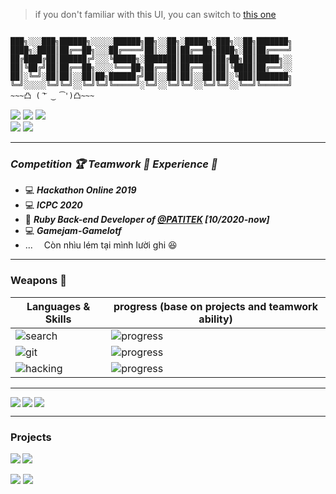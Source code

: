 > if you don't familiar with this UI, you can switch to [this one](https://gist.github.com/shanenoi/217fa6a56403558b9b45716aea23173c)

```

███╗░░░███╗██████╗░░░░░██████╗██╗░░██╗░█████╗░███╗░░██╗███████╗
████╗░████║██╔══██╗░░░██╔════╝██║░░██║██╔══██╗████╗░██║██╔════╝
██╔████╔██║██████╔╝░░░╚█████╗░███████║███████║██╔██╗██║█████╗░░
██║╚██╔╝██║██╔══██╗░░░░╚═══██╗██╔══██║██╔══██║██║╚████║██╔══╝░░
██║░╚═╝░██║██║░░██║██╗██████╔╝██║░░██║██║░░██║██║░╚███║███████╗
╚═╝░░░░░╚═╝╚═╝░░╚═╝╚═╝╚═════╝░╚═╝░░╚═╝╚═╝░░╚═╝╚═╝░░╚══╝╚══════╝
~~~凸 ( ͠' ‿ ͡')凸~~~
```

<a href="mailto:shanenoi@gmail.com"><img src="https://img.shields.io/badge/-shanenoi.org%40gmail.com-informational?style=social&logo=gmail"></a>
<a href="https://www.messenger.com/t/shanenoi.nguyen"><img src="https://img.shields.io/badge/-shanenoi.nguyen-informational?style=social&logo=messenger"></a>
<a href="https://join.skype.com/invite/WoxDPsaFHFSW"><img src="https://img.shields.io/badge/-Danh Nguyễn-informational?style=social&logo=skype"></a><br>
<img src="https://img.shields.io/badge/Phone-0846425782-informational?style=social">
<a href="https://linkedin.com/in/danh-nguy%E1%BB%85n-shanenoi3264/"><img src="https://img.shields.io/badge/-Danh Nguyễn-informational?style=social&logo=linkedin"></a><br>


___
### _**Competition :trophy: Teamwork :gun: Experience :handbag:**_
+ :computer: _**Hackathon Online 2019**_
+ :computer: _**ICPC 2020**_
+ :briefcase: _**Ruby Back-end Developer of [@PATITEK](https://github.com/PATITEK) [10/2020-now]**_
+ :computer: _**Gamejam-Gamelotf**_
+ ...
&emsp;Còn nhìu lém tại mình lười ghi 😆
---


### Weapons 🏹
| Languages & Skills | progress (base on projects and teamwork ability)  |
|--|--|
![search](https://img.shields.io/badge/-Google&#160;Search-9cf?&logo=google)| ![progress](https://progress-bar.dev/50/?scale=100&width=300&suffix=%)
![git](https://img.shields.io/badge/-Git-8cf?&logo=git)| ![progress](https://progress-bar.dev/50/?scale=100&width=300&suffix=%)
![hacking](https://img.shields.io/badge/-Terminal-8cf?&logo=gnu-bash)| ![progress](https://progress-bar.dev/50/?scale=100&width=300&suffix=%)
---
<img align="left" src="https://github-readme-stats.vercel.app/api/wakatime?username=shanenoi&line_height=17&theme=tokyonight&layout=compact"/>

<img align="left" src="https://github-readme-stats.vercel.app/api/top-langs/?username=shanenoi&theme=onedark"/>

<img align="center" src="https://github-readme-stats.vercel.app/api?username=shanenoi&count_private=true&show_icons=true&theme=cobalt"/>

___
### Projects

<a href="https://github.com/E-RETECH/Arc-Engine"><img align="left" src="https://github-readme-stats.vercel.app/api/pin/?username=E-RETECH&repo=Arc-Engine&theme=dark"/></a>

<a href="https://github.com/shanenoi/Finder"><img align="left" src="https://github-readme-stats.vercel.app/api/pin/?username=shanenoi&repo=Finder&theme=radical"/></a><br>

<a href="https://github.com/shanenoi/Researching"><img align="center" src="https://github-readme-stats.vercel.app/api/pin/?username=shanenoi&repo=Researching&theme=merko"/></a>
<a href="https://github.com/shanenoi/Foliage"><img align="center" src="https://github-readme-stats.vercel.app/api/pin/?username=shanenoi&repo=Foliage&theme=gruvbox"/></a>
